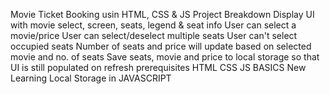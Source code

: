 Movie Ticket Booking usin HTML, CSS & JS
Project Breakdown
        Display UI with movie select, screen, seats, legend & seat info
        User can select a movie/price
        User can select/deselect multiple seats
        User can't select occupied seats
        Number of seats and price will update based on selected movie and no. of seats
        Save seats, movie and price to local storage so that UI is still populated on refresh
prerequisites
        HTML
        CSS
        JS BASICS
New Learning
        Local Storage in JAVASCRIPT